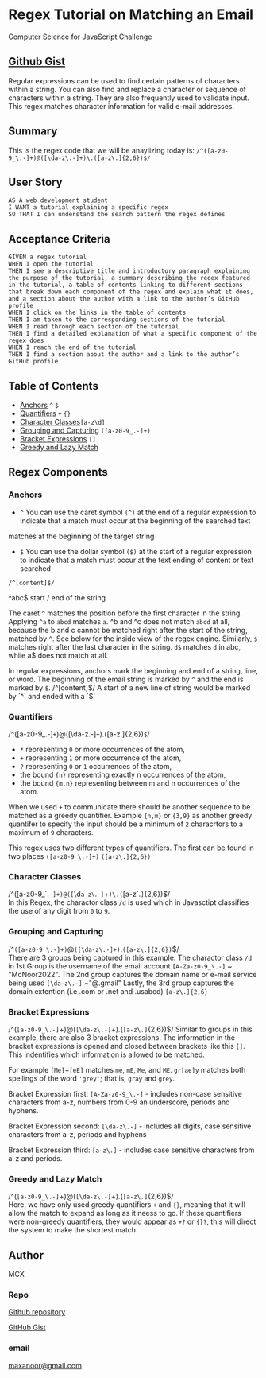 # Regex Tutorial on Matching an Email
Computer Science for JavaScript Challenge

## [Github Gist](https://gist.github.com/Mcnoor/f785ca7daf3ae03758b87bb105745c42) <br>


Regular expressions can be used to find certain patterns of characters within a string. You can also find and replace a character or sequence of characters within a string. They are also frequently used to validate input. This regex matches character information for valid e-mail addresses.

## Summary

This is the regex code that we will be anaylizing today is: `/^([a-z0-9_\.-]+)@([\da-z\.-]+)\.([a-z\.]{2,6})$/`

## User Story
  
```
AS A web development student
I WANT a tutorial explaining a specific regex
SO THAT I can understand the search pattern the regex defines
```
  
## Acceptance Criteria
  
``` 
GIVEN a regex tutorial
WHEN I open the tutorial
THEN I see a descriptive title and introductory paragraph explaining the purpose of the tutorial, a summary describing the regex featured in the tutorial, a table of contents linking to different sections that break down each component of the regex and explain what it does, and a section about the author with a link to the author’s GitHub profile
WHEN I click on the links in the table of contents
THEN I am taken to the corresponding sections of the tutorial
WHEN I read through each section of the tutorial
THEN I find a detailed explanation of what a specific component of the regex does
WHEN I reach the end of the tutorial
THEN I find a section about the author and a link to the author’s GitHub profile
```

## Table of Contents

- [Anchors](#anchors) `^` `$`
- [Quantifiers](#quantifiers) `+` `{}`
- [Character Classes](#character-classes)`[a-z\d]`
- [Grouping and Capturing](#grouping-and-capturing) `([a-z0-9_.-]+)`
- [Bracket Expressions](#bracket-expressions) `[]`
- [Greedy and Lazy Match](#greedy-and-lazy-match)


## Regex Components

### Anchors
- `^` You can use the caret symbol `(^)` at the end of a regular expression to indicate that a match must occur at the beginning of the searched text 

matches at the beginning of the target string
- `$` You can use the dollar symbol `($)` at the start of a regular expression to indicate that a match must occur at the
text ending of content or text searched

`/^[content]$/`


^abc$	start / end of the string

The caret `^` matches the position before the first character in the string. Applying `^a` to `abcd` matches `a`. ^b and ^c does not match `abcd` at all, because the b and c cannot be matched right after the start of the string, matched by `^`. See below for the inside view of the regex engine.
Similarly, `$` matches right after the last character in the string. `d$` matches `d` in abc, while a$ does not match at all.

In regular expressions, anchors mark the beginning and end of a string, line, or word. The beginning of the email string is marked by `^` and the end is marked by `$`.
/^[content]$/
A start of a new line of string would be marked by `^` and ended with a `$`


### Quantifiers
/`^`([a-z0-9_\.-]`+`)@([\da-z\.-]`+`)\.([a-z\.]{2,6})`$`/  <br>
 - `*`   representing `0` or more occurrences of the atom,
 - `+`   representing `1` or more occurrence of the atom,
 - `?`   representing `0` or `1` occurrences of the atom,
 - the bound `{n}`   representing exactly n occurrences of the atom,
 - the bound `{m,n}`   representing between m and n occurrences of the atom.

When we used `+` to communicate there should be another sequence to be matched as a greedy quantifier.  Example `{n,m}` or `{3,9}` as another greedy quantifer to specify the input should be a minimum of `2` characrtors to a maximum of `9` characters.

This regex uses two different types of quantifiers. The first can be found in two places
`([a-z0-9_\.-]+)`
`([a-z\.]{2,6})`

### Character Classes
/^([a-z0-9_\`.`-]+)@([`\d`a-z\`.`-]`+`)\.(`[a-z\`.`]`{2,6})$/  <br>
In this Regex, the charactor class `/d` is used which in Javasctipt classifies the use of any digit from `0` to `9`.

### Grouping and Capturing
/^`([a-z0-9_\.-]+)`@`([\da-z\.-]+)`\.`([a-z\.]{2,6})`$/ <br>
There are 3 groups being captured in this example. The charactor class `/d` in 1st Group is the username of the email account `[A-Za-z0-9_\.-]` ~ "McNoor2022". The 2nd group captures the domain name or e-mail service being used `[\da-z\.-]` ~"@.gmail" Lastly, the 3rd group captures the domain extention (i.e .com or .net and .usabcd) `[a-z\.]{2,6}`

### Bracket Expressions
/^(`[a-z0-9_\.-]`+)@(`[\da-z\.-]`+)\.(`[a-z\.]`{2,6})$/
Similar to groups in this example, there are also 3 bracket expressions. The information in the bracket expressions is opened and closed between brackets like this `[]`. This indentifies which information is allowed to be matched.

For example 	`[Me]`+`[eE]` matches `me`, `mE`, `Me`, and `ME`.
`gr[ae]y` matches both spellings of the word `'grey'`; that is, `gray` and `grey`.

Bracket Expression first: `[A-Za-z0-9_\.-]` - includes non-case sensitive characters from a-z, numbers from 0-9 an underscore, periods and hyphens.

Bracket Expression second: `[\da-z\.-]`   - includes all digits, case sensitive characters from a-z, periods and hyphens

Bracket Expression third: `[a-z\.]`      - includes case sensitive characters from a-z and periods.

### Greedy and Lazy Match
/^(`[a-z0-9_\.-]`+)@(`[\da-z\.-]`+)\.(`[a-z\.]`{2,6})$/  <br>
Here, we have only used greedy quantifiers `+` and `{}`, meaning that it will allow the match to expand as long as it neess to go. If these quantifiers were non-greedy quantifiers, they would appear as `+?` or `{}?`, this will direct the system to make the shortest match.


## Author

MCX

### Repo

[Github repository](https://github.com/Mcnoor/Challenge-Module17-BC) <br>

[GitHub Gist](https://gist.github.com/Mcnoor/f785ca7daf3ae03758b87bb105745c42)

### email

maxanoor@gmail.com
